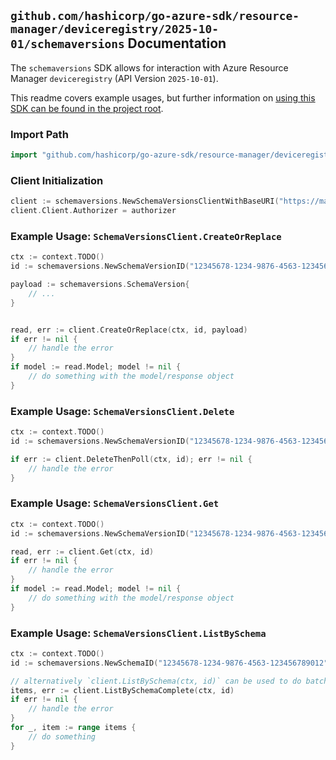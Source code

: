 
## `github.com/hashicorp/go-azure-sdk/resource-manager/deviceregistry/2025-10-01/schemaversions` Documentation

The `schemaversions` SDK allows for interaction with Azure Resource Manager `deviceregistry` (API Version `2025-10-01`).

This readme covers example usages, but further information on [using this SDK can be found in the project root](https://github.com/hashicorp/go-azure-sdk/tree/main/docs).

### Import Path

```go
import "github.com/hashicorp/go-azure-sdk/resource-manager/deviceregistry/2025-10-01/schemaversions"
```


### Client Initialization

```go
client := schemaversions.NewSchemaVersionsClientWithBaseURI("https://management.azure.com")
client.Client.Authorizer = authorizer
```


### Example Usage: `SchemaVersionsClient.CreateOrReplace`

```go
ctx := context.TODO()
id := schemaversions.NewSchemaVersionID("12345678-1234-9876-4563-123456789012", "example-resource-group", "schemaRegistryName", "schemaName", "schemaVersionName")

payload := schemaversions.SchemaVersion{
	// ...
}


read, err := client.CreateOrReplace(ctx, id, payload)
if err != nil {
	// handle the error
}
if model := read.Model; model != nil {
	// do something with the model/response object
}
```


### Example Usage: `SchemaVersionsClient.Delete`

```go
ctx := context.TODO()
id := schemaversions.NewSchemaVersionID("12345678-1234-9876-4563-123456789012", "example-resource-group", "schemaRegistryName", "schemaName", "schemaVersionName")

if err := client.DeleteThenPoll(ctx, id); err != nil {
	// handle the error
}
```


### Example Usage: `SchemaVersionsClient.Get`

```go
ctx := context.TODO()
id := schemaversions.NewSchemaVersionID("12345678-1234-9876-4563-123456789012", "example-resource-group", "schemaRegistryName", "schemaName", "schemaVersionName")

read, err := client.Get(ctx, id)
if err != nil {
	// handle the error
}
if model := read.Model; model != nil {
	// do something with the model/response object
}
```


### Example Usage: `SchemaVersionsClient.ListBySchema`

```go
ctx := context.TODO()
id := schemaversions.NewSchemaID("12345678-1234-9876-4563-123456789012", "example-resource-group", "schemaRegistryName", "schemaName")

// alternatively `client.ListBySchema(ctx, id)` can be used to do batched pagination
items, err := client.ListBySchemaComplete(ctx, id)
if err != nil {
	// handle the error
}
for _, item := range items {
	// do something
}
```
